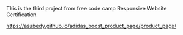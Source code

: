 This is the third project from free code camp Responsive Website Certification.

https://asubedy.github.io/adidas_boost_product_page/product_page/

